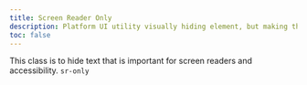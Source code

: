 ```yaml
---
title: Screen Reader Only
description: Platform UI utility visually hiding element, but making them available to screen readers.
toc: false
---
```


This class is to hide text that is important for screen readers and accessibility.
`sr-only`
